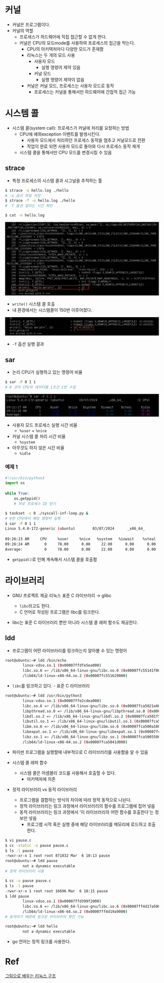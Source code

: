 # 커널

- 커널은 프로그램이다.
- 커널의 역할
  - 프로세스가 하드웨어에 직접 접근할 수 없게 한다.
  - 커널은 CPU의 모드mode를 사용하여 프로세스의 접근을 막는다.
    - CPU의 아키텍처마다 다양한 모드가 존재함
    - 리눅스는 두 개의 모드 사용
      - 사용자 모드
        - 실행 명령어 제약 있음
      - 커널 모드
        - 실행 명령어 제약이 없음
    - 커널은 커널 모드, 프로세스는 사용자 모드로 동작
      - 프로세스는 커널을 통해서만 하드웨어에 간접적 접근 가능

# 시스템 콜

- 시스템 콜(system call): 프로세스가 커널에 처리를 요청하는 방법
  - CPU에 예외exception 이벤트를 발생시킨다.
    - 사용자 모드에서 처리하던 프로세스 동작을 멈추고 커널모드로 전환
    - 작업이 완료 되면 사용자 모드로 돌아와 다시 프로세스 동작 재개
  - 시스템 콜을 통해서만 CPU 모드를 변경시킬 수 있음

## strace

- 특정 프로세스의 시스템 콜과 시그널을 추적하는 툴

```bash
$ strace -o hello.log ./hello
# -o 옵션 파일 저장
$ strace -T -o hello.log ./hello
# -T 옵션 걸리는 시간 확인
```

```bash
$ cat -n hello.log
```

![alt text](../images/image-1.png)

- `write()` 시스템 콜 호출
- 내 환경에서는 시스템콜이 150번 이루어졌다.

![alt text](../images/image-2.png)

- `-T` 옵션 실행 결과

## sar

- 논리 CPU가 실행하고 있는 명령어 비율

```bash
$ sar -P 0 1 1
# 0 코어 CPU의 데이터를 1초간 1번 수집
```

![alt text](../images/image-3.png)

- 사용자 모드 프로세스 실행 시간 비율
  - `%user` + `%nice`
- 커널 시스템 콜 처리 시간 비율
  - `%system`
- 아무것도 하지 않은 시간 비율
  - `%idle`

### 예제 1

```python
#!/usr/bin/python3
import os

while True:
    os.getppid()
    # 부모 프로세스 ID 얻기
```

```bash
$ taskset -c 0 ./syscall-inf-loop.py &
# 0번 CPU에서 해당 명령어 실행
$ sar -P 0 1 1
Linux 5.4.0-172-generic (ubuntu)        03/07/2024      _x86_64_        (2 CPU)

09:26:23 AM     CPU     %user     %nice   %system   %iowait    %steal     %idle
09:26:24 AM       0     78.00      0.00     22.00      0.00      0.00      0.00
Average:          0     78.00      0.00     22.00      0.00      0.00      0.00
```

- `getppid()`로 인해 계속해서 시스템 콜을 호출함

# 라이브러리

- GNU 프로젝트 제공 리눅스 표준 C 라이브러리 → glibc

  - `libc`라고도 한다.
  - C 언어로 작성된 프로그램은 libc를 링크한다.

- libc는 표준 C 라이브러리 뿐만 아니라 시스템 콜 래퍼 함수도 제공한다.

## ldd

- 프로그램이 어떤 라이브러리를 링크하는지 알아볼 수 있는 명령어

```bash
root@ubuntu:~# ldd /bin/echo
        linux-vdso.so.1 (0x00007ffdfe5ea000)
        libc.so.6 => /lib/x86_64-linux-gnu/libc.so.6 (0x00007fc55141f000)
        /lib64/ld-linux-x86-64.so.2 (0x00007fc551629000)
```

- `libc`를 링크하고 있다. - 표준 C 라이브러리

```bash
root@ubuntu:~# ldd /usr/bin/python3
        linux-vdso.so.1 (0x00007ffe2cdea000)
        libc.so.6 => /lib/x86_64-linux-gnu/libc.so.6 (0x00007fca5021e000)
        libpthread.so.0 => /lib/x86_64-linux-gnu/libpthread.so.0 (0x00007fca501fb000)
        libdl.so.2 => /lib/x86_64-linux-gnu/libdl.so.2 (0x00007fca501f5000)
        libutil.so.1 => /lib/x86_64-linux-gnu/libutil.so.1 (0x00007fca501f0000)
        libm.so.6 => /lib/x86_64-linux-gnu/libm.so.6 (0x00007fca500a1000)
        libexpat.so.1 => /lib/x86_64-linux-gnu/libexpat.so.1 (0x00007fca50073000)
        libz.so.1 => /lib/x86_64-linux-gnu/libz.so.1 (0x00007fca50055000)
        /lib64/ld-linux-x86-64.so.2 (0x00007fca5041d000)
```

- 파이썬 프로그램을 실행할때 내부적으로 C 라이브러리를 사용함을 알 수 있음

- 시스템 콜 레퍼 함수

  - 시스템 콜은 어셈블리 코드를 사용해서 호출할 수 있다.
    - 아키텍처에 의존

- 정적 라이브러리 vs 동적 라이브러리
  - 프로그램을 결합하는 방식의 차이에 따라 정적 동적으로 나뉜다.
  - 정적 라이브러리는 링크 과정에서 라이브러리의 함수를 프로그램에 집어 넣음
  - 동적 라이브러리는 링크 과정에서 '이 라이브러리의 어떤 함수를 호출한다'는 정보만 넣음
    - 프로그램 시작 혹은 실행 중에 해당 라이브러리를 메모리에 로드하고 호출한다.

```bash
$ vi pause.c
$ cc -static -o pause pause.c
$ ls -l pause
-rwxr-xr-x 1 root root 871832 Mar  6 10:13 pause
root@ubuntu:~# ldd pause
        not a dynamic executable
# 정적 라이브러리 사용
```

```bash
$ cc -o pause pause.c
$ ls -l pause
-rwxr-xr-x 1 root root 16696 Mar  6 10:15 pause
$ ldd pause
        linux-vdso.so.1 (0x00007ffd399f2000)
        libc.so.6 => /lib/x86_64-linux-gnu/libc.so.6 (0x00007ff4d17a5000)
        /lib64/ld-linux-x86-64.so.2 (0x00007ff4d19a9000)
# 동적이기 때문에 링크된 라이브러리 확인 가능
```

```bash
root@ubuntu:~# ldd hello
        not a dynamic executable
```

- go 언어는 정적 링크를 사용한다.

# Ref

[그림으로 배우는 리눅스 구조](https://product.kyobobook.co.kr/detail/S000208795616)
